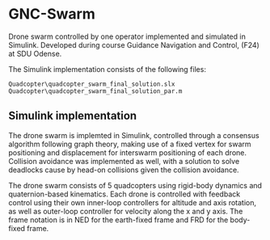 # GNC-Swarm
Drone swarm controlled by one operator implemented and simulated in Simulink. Developed during course Guidance Navigation and Control, (F24) at SDU Odense.

The Simulink implementation consists of the following files:
```
Quadcopter\quadcopter_swarm_final_solution.slx
Quadcopter\quadcopter_swarm_final_solution_par.m
```

## Simulink implementation
The drone swarm is implemted in Simulink, controlled through a consensus algorithm following graph theory, making use of a fixed vertex for swarm positioning and displacement for interswarm positioning of each drone. Collision avoidance was implemented as well, with a solution to solve deadlocks cause by head-on collisions given the collision avoidance.

The drone swarm consists of 5 quadcopters using rigid-body dynamics and quaternion-based kinematics.
Each drone is controlled with feedback control using their own inner-loop controllers for altitude and axis rotation, as well as outer-loop controller for velocity along the x and y axis. The frame notation is in NED for the earth-fixed frame and FRD for the body-fixed frame.